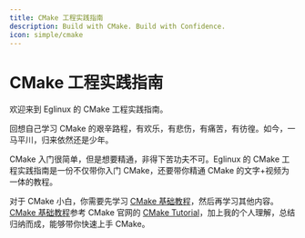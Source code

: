 ```yaml
---
title: CMake 工程实践指南
description: Build with CMake. Build with Confidence.
icon: simple/cmake
---
```


# CMake 工程实践指南

欢迎来到 Eglinux 的 CMake 工程实践指南。

回想自己学习 CMake 的艰辛路程，有欢乐，有悲伤，有痛苦，有彷徨。如今，一马平川，归来依然还是少年。

CMake 入门很简单，但是想要精通，非得下苦功夫不可。Eglinux 的 CMake 工程实践指南是一份不仅带你入门 CMake，还要带你精通 CMake 的文字+视频为一体的教程。

对于 CMake 小白，你需要先学习 [CMake 基础教程]，然后再学习其他内容。[CMake 基础教程]参考 CMake 官网的 [CMake Tutorial](https://cmake.org/cmake/help/latest/guide/tutorial/index.html)，加上我的个人理解，总结归纳而成，能够带你快速上手 CMake。




[CMake 基础教程]: ./tutorial/index.md